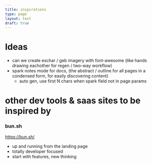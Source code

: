 ```yaml
---
title: inspirations
type: page
layout: text
draft: true
---
```


# Ideas

- can we create eschar / geb imagery with font-awesome (like hands drawing eachother for regen / two-way workflow)
- spark notes mode for docs, (the abstract / outline for all pages in a condensed form, for easily discovering content)
  - auto gen, use first N chars when spark field not in page params

# other dev tools & saas sites to be inspired by



### bun.sh

https://bun.sh/

- up and running from the landing page
- totally developer focused
- start with features, new thinking

